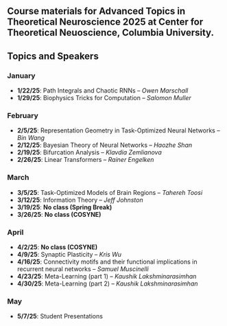 ## Course materials for Advanced Topics in Theoretical Neuroscience 2025 at Center for Theoretical Neuoscience, Columbia University. 

## Topics and Speakers

### January
- **1/22/25**: Path Integrals and Chaotic RNNs – *Owen Marschall*
- **1/29/25**: Biophysics Tricks for Computation – *Salomon Muller*

### February
- **2/5/25**: Representation Geometry in Task-Optimized Neural Networks – *Bin Wang*
- **2/12/25**: Bayesian Theory of Neural Networks – *Haozhe Shan*
- **2/19/25**: Bifurcation Analysis – *Klavdia Zemlianova*
- **2/26/25**: Linear Transformers – *Rainer Engelken*

### March
- **3/5/25**: Task-Optimized Models of Brain Regions – *Tahereh Toosi*
- **3/12/25**: Information Theory – *Jeff Johnston*
- **3/19/25**: **No class (Spring Break)**
- **3/26/25**: **No class (COSYNE)**

### April
- **4/2/25**: **No class (COSYNE)**
- **4/9/25**: Synaptic Plasticity – *Kris Wu*
- **4/16/25**: Connectivity motifs and their functional implications in recurrent neural networks – *Samuel Muscinelli*
- **4/23/25**: Meta-Learning (part 1) – *Kaushik Lakshminarasimhan*
- **4/30/25**: Meta-Learning (part 2) – *Kaushik Lakshminarasimhan*
### May
- **5/7/25**: Student Presentations
